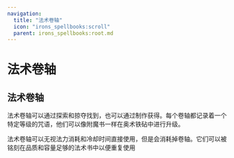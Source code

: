 ```yaml
---
navigation:
  title: "法术卷轴"
  icon: "irons_spellbooks:scroll"
  parent: irons_spellbooks:root.md
---
```


# 法术卷轴

## 法术卷轴

<ItemImage id="irons_spellbooks:scroll" />

法术卷轴可以通过探索和掠夺找到，也可以通过制作获得。每个卷轴都记录着一个特定等级的咒语，他们可以像附魔书一样在奥术铁砧中进行升级。

法术卷轴可以无视法力消耗和冷却时间直接使用，但是会消耗掉卷轴。它们可以被铭刻在品质和容量足够的法术书中以便重复使用

